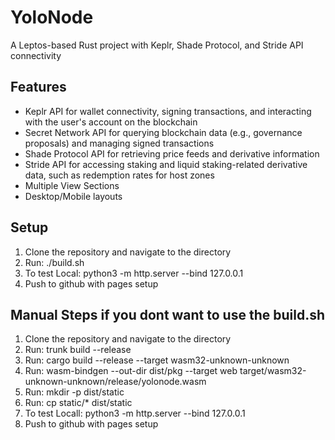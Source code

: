 # YoloNode
A Leptos-based Rust project with Keplr, Shade Protocol, and Stride API connectivity

## Features
- Keplr API for wallet connectivity, signing transactions, and interacting with the user's account on the blockchain
- Secret Network API for querying blockchain data (e.g., governance proposals) and managing signed transactions
- Shade Protocol API for retrieving price feeds and derivative information
- Stride API for accessing staking and liquid staking-related derivative data, such as redemption rates for host zones
- Multiple View Sections
- Desktop/Mobile layouts

## Setup
1. Clone the repository and navigate to the directory
2. Run: ./build.sh
3. To test Local: python3 -m http.server --bind 127.0.0.1
4. Push to github with pages setup

## Manual Steps if you dont want to use the build.sh
1. Clone the repository and navigate to the directory
2. Run: trunk build --release 
3. Run: cargo build --release --target wasm32-unknown-unknown
4. Run: wasm-bindgen --out-dir dist/pkg --target web target/wasm32-unknown-unknown/release/yolonode.wasm
5. Run: mkdir -p dist/static
6. Run: cp static/* dist/static
7. To test Locall: python3 -m http.server --bind 127.0.0.1
8. Push to github with pages setup


